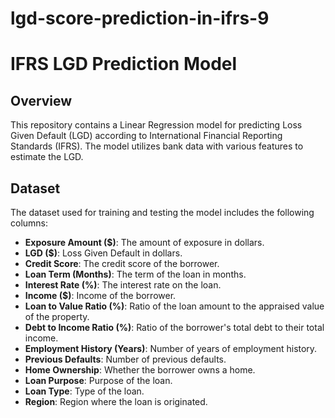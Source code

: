 # lgd-score-prediction-in-ifrs-9

# IFRS LGD Prediction Model

## Overview
This repository contains a Linear Regression model for predicting Loss Given Default (LGD) according to International Financial Reporting Standards (IFRS). The model utilizes bank data with various features to estimate the LGD.

## Dataset
The dataset used for training and testing the model includes the following columns:
- **Exposure Amount ($)**: The amount of exposure in dollars.
- **LGD ($)**: Loss Given Default in dollars.
- **Credit Score**: The credit score of the borrower.
- **Loan Term (Months)**: The term of the loan in months.
- **Interest Rate (%)**: The interest rate on the loan.
- **Income ($)**: Income of the borrower.
- **Loan to Value Ratio (%)**: Ratio of the loan amount to the appraised value of the property.
- **Debt to Income Ratio (%)**: Ratio of the borrower's total debt to their total income.
- **Employment History (Years)**: Number of years of employment history.
- **Previous Defaults**: Number of previous defaults.
- **Home Ownership**: Whether the borrower owns a home.
- **Loan Purpose**: Purpose of the loan.
- **Loan Type**: Type of the loan.
- **Region**: Region where the loan is originated.
